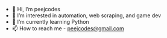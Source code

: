 - 👋 Hi, I’m peejcodes
- 👀 I’m interested in automation, web scraping, and game dev
- 🌱 I’m currently learning Python
- 📫 How to reach me - peejcodes@gmail.com

<!---
peejcodes/peejcodes is a ✨ special ✨ repository because its `README.md` (this file) appears on your GitHub profile.
You can click the Preview link to take a look at your changes.
--->
